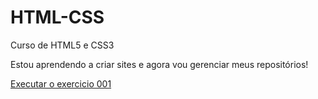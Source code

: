 # HTML-CSS
 Curso de HTML5 e CSS3

Estou aprendendo a criar sites e agora vou gerenciar meus repositórios!

<a href="https://arthurrprz.github.io/HTML-CSS/Exercicios/ex001/index.html"> Executar o exercicio 001